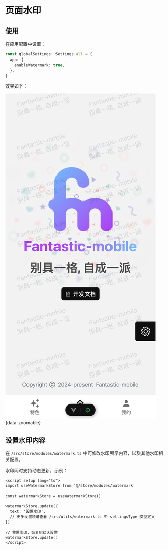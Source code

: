 # 页面水印

## 使用

在应用配置中设置：

```ts {2-4}
const globalSettings: Settings.all = {
  app: {
    enableWatermark: true,
  },
}
```

效果如下：

![](/watermark.png){data-zoomable}

## 设置水印内容

在 `/src/store/modules/watermark.ts` 中可修改水印展示内容，以及其他水印相关配置。

水印同时支持动态更新，示例：

```vue
<script setup lang="ts">
import useWatermarkStore from '@/store/modules/watermark'

const watermarkStore = useWatermarkStore()

watermarkStore.update({
  text: '设置水印',
  // 更多设置项请查看 /src/utils/watermark.ts 中 settingsType 类型定义
})

// 重置水印，恢复到默认设置
watermarkStore.update()
</script>
```